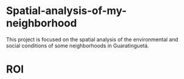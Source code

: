 # Spatial-analysis-of-my-neighborhood
This project is focused on the spatial analysis of the environmental and social conditions of some neighborhoods in Guaratinguetá. 

# ROI


